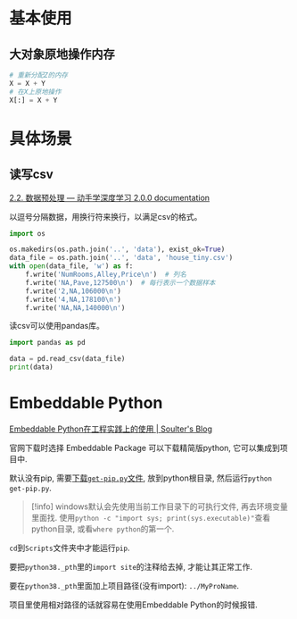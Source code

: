 
# 基本使用

## 大对象原地操作内存

```python
# 重新分配Z的内存
X = X + Y
# 在X上原地操作
X[:] = X + Y
```


# 具体场景

## 读写csv

[2.2. 数据预处理 — 动手学深度学习 2.0.0 documentation](https://zh.d2l.ai/chapter_preliminaries/pandas.html)

以逗号分隔数据，用换行符来换行，以满足csv的格式。

```python
import os

os.makedirs(os.path.join('..', 'data'), exist_ok=True)
data_file = os.path.join('..', 'data', 'house_tiny.csv')
with open(data_file, 'w') as f:
    f.write('NumRooms,Alley,Price\n')  # 列名
    f.write('NA,Pave,127500\n')  # 每行表示一个数据样本
    f.write('2,NA,106000\n')
    f.write('4,NA,178100\n')
    f.write('NA,NA,140000\n')
```

读csv可以使用pandas库。

```python
import pandas as pd

data = pd.read_csv(data_file)
print(data)
```


# Embeddable Python

[Embeddable Python在工程实践上的使用 | Soulter's Blog](https://blog.soulter.top/posts/embbed-python.html)

官网下载时选择 Embeddable Package 可以下载精简版python, 它可以集成到项目中.

默认没有pip, 需要[下载`get-pip.py`文件](https://bootstrap.pypa.io/get-pip.py), 放到python根目录, 然后运行`python get-pip.py`.

> [!info]
> windows默认会先使用当前工作目录下的可执行文件, 再去环境变量里面找. 使用`python -c "import sys; print(sys.executable)"`查看python目录, 或看`where python`的第一个.

`cd`到`Scripts`文件夹中才能运行`pip`.

要把`python38._pth`里的`import site`的注释给去掉, 才能让其正常工作.

要在`python38._pth`里面加上项目路径(没有import): `../MyProName`.

项目里使用相对路径的话就容易在使用Embeddable Python的时候报错.












